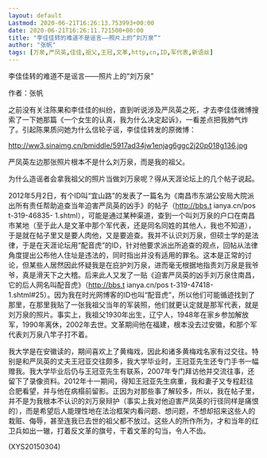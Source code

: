```yaml
---
layout: default
Lastmod: 2020-06-21T16:26:13.753993+00:00
date: 2020-06-21T16:26:11.721500+00:00
title: "李佳佳转的难道不是谣言——照片上的“刘万泉”"
author: "张帆"
tags: [万泉,严凤英,佳佳,祖父,王冠,文革,http,cn,ID,军代表,新语丝]
---
```


李佳佳转的难道不是谣言——照片上的“刘万泉”

作者：张帆

之前没有关注陈果和李佳佳的纠纷，直到听说涉及严凤英之死，才去李佳佳微博搜索了一下她那篇《一个女生的认真，我为什么决定起诉》，一看差点把我肺气炸了。引起陈果质问她为什么信轮子谣，李佳佳转发的原微博：

http://ww3.sinaimg.cn/bmiddle/5917ad34jw1enjag6ggc2j20p018g136.jpg

严凤英左边那张照片根本不是什么刘万泉，而是我的祖父。

为什么造谣者会拿我祖父的照片当做刘万泉呢？得从天涯论坛上的几个帖子说起。

2012年5月2日，有个ID叫“宜山路”的发表了一篇名为《南昌市东湖公安局大院派出所有责任帮助追查当年迫害严凤英的凶手》的帖子（http://bbs.t ianya.cn/pos t-319-46835- 1.shtml），可能是通过某种渠道，查到一个叫刘万泉的户口在南昌市某地（至于此人是文革中那个军代表，还是同名同姓的其他人，我也不知道），于是就在帖子里又是要人肉他，又是要追查。我并不认识刘万泉，但硕士学的是法律，于是在天涯论坛用“配音虎”的ID，针对他要求派出所追查的观点，回帖从法律角度提出公布他人住址是违法的，同时指出并没有适用的罪名。这本是正常的讨论，但某些人居然因此怀疑我是在庇护刘万泉，进而毫无根据地指责刘万泉是我爷爷，真是滑天下之大稽。后来此人又发了一贴《迫害严凤英的凶手刘万泉住南昌，它的后人网名叫配音虎》（http://bbs.t ianya.cn/pos t-319-47418- 1.shtml#25）。因为我在时光网博客的ID也叫“配音虎”，所以他们可能循迹找到了那里，在那里我贴了一张我祖父当年的军装照，他们就更认定就是那军代表，就是刘万泉的照片。事实上，我祖父1930年出生，辽宁人，1948年在家乡参加解放军，1990年离休，2002年去世。文革期间他在福建，根本没去过安徽，和那个军代表刘万泉八竿子打不着。

我大学是在安徽读的，期间喜欢上了黄梅戏，因此和诸多黄梅戏名家有过交往。特别是和严凤英的丈夫王冠亚交往颇多，我大学毕业时，王冠亚先生还专门手书一幅赠我。我大学毕业后仍与王冠亚先生有联系，2007年专门拜访他并交流往事，还留下了录像资料。2012年十一期间，得知王冠亚先生病重，我和妻子又专程赶往合肥看望，并与他在病榻前留影。正因为对那些事了解较多，所以，我在帖子里，并不是为我根本不认识的刘万泉辩护（事实上我对他迫害严凤英的行径同样是痛恨的），而是希望后人能理性地在法治框架内看问题、想问题，不想却招来这些人的栽赃、侮辱，甚至连我已去世的祖父都不放过。这些人的所作所为，才和当年的红卫兵如出一辙，打着反文革的旗号，干着文革的勾当，令人不齿。

(XYS20150304)

